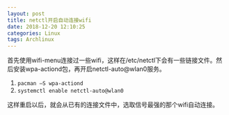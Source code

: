 ```yaml
---
layout: post
title: netctl开启自动连接wifi
date: 2018-12-20 12:10:25
categories: Linux
tags: Archlinux
---
```


首先使用wifi-menu连接过一些wifi，这样在/etc/netctl下会有一些链接文件。然后安装wpa-actiond包，再开启netctl-auto@wlan0服务。

1. `pacman –S wpa-actiond`
2. `systemctl enable netctl-auto@wlan0`

这样重启以后，就会从已有的连接文件中，选取信号最强的那个wifi自动连接。
